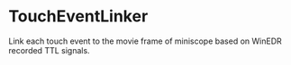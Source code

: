 # TouchEventLinker
 Link each touch event to the movie frame of miniscope based on WinEDR recorded TTL signals.
